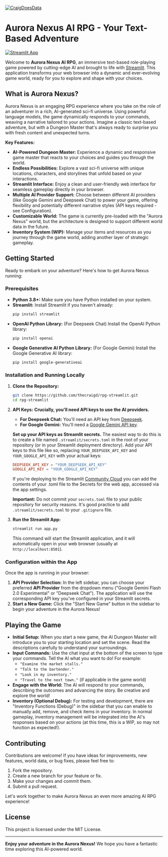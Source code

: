 [![CraigDoesData][logo]][link]

[logo]: https://github.com/thecraigd/Python_SQL/raw/master/img/logo.png
[link]: https://www.craigdoesdata.com/

[image]: https://github.com/thecraigd/rpg-streamlit/blob/main/AURORA_NEXUS.png?raw=true
[link]: https://www.craigdoesdata.com/rpg

# Aurora Nexus AI RPG - Your Text-Based Adventure

[![Streamlit App](https://static.streamlit.io/badges/streamlit_badge_black_white.svg)](https://www.craigdoesdata.com/rpg)

Welcome to **Aurora Nexus AI RPG**, an immersive text-based role-playing game powered by cutting-edge AI and brought to life with [Streamlit](https://streamlit.io/).  This application transforms your web browser into a dynamic and ever-evolving game world, ready for you to explore and shape with your choices.

## What is Aurora Nexus?

Aurora Nexus is an engaging RPG experience where you take on the role of an adventurer in a rich, AI-generated sci-fi universe.  Using powerful language models, the game dynamically responds to your commands, weaving a narrative tailored to your actions.  Imagine a classic text-based adventure, but with a Dungeon Master that's always ready to surprise you with fresh content and unexpected turns.

**Key Features:**

*   **AI-Powered Dungeon Master:**  Experience a dynamic and responsive game master that reacts to your choices and guides you through the world.
*   **Endless Possibilities:**  Explore a vast sci-fi universe with unique locations, characters, and storylines that unfold based on your interactions.
*   **Streamlit Interface:**  Enjoy a clean and user-friendly web interface for seamless gameplay directly in your browser.
*   **Multiple AI Provider Support:** Choose between different AI providers (like Google Gemini and Deepseek Chat) to power your game, offering flexibility and potentially different narrative styles (API keys required - see Configuration).
*   **Customizable World:**  The game is currently pre-loaded with the "Aurora Nexus" world, but the architecture is designed to support different world data in the future.
*   **Inventory System (WIP):** Manage your items and resources as you journey through the game world, adding another layer of strategic gameplay.

## Getting Started

Ready to embark on your adventure? Here's how to get Aurora Nexus running:

### Prerequisites

*   **Python 3.8+:** Make sure you have Python installed on your system.
*   **Streamlit:** Install Streamlit if you haven't already:
    ```bash
    pip install streamlit
    ```
*   **OpenAI Python Library:** (For Deepseek Chat) Install the OpenAI Python library:
    ```bash
    pip install openai
    ```
*   **Google Generative AI Python Library:** (For Google Gemini) Install the Google Generative AI library:
    ```bash
    pip install google-generativeai
    ```

### Installation and Running Locally

1.  **Clone the Repository:**
    ```bash
    git clone https://github.com/thecraigd/rpg-streamlit.git
    cd rpg-streamlit
    ```

2.  **API Keys:**  **Crucially, you'll need API keys to use the AI providers.**
    *   **For Deepseek Chat:** You'll need an API key from [Deepseek](https://platform.deepseek.com/).
    *   **For Google Gemini:** You'll need a [Google Gemini API key](https://aistudio.google.com/apikey).

    **Set up your API keys as Streamlit secrets.**  The easiest way to do this is to create a file named `.streamlit/secrets.toml` in the root of your repository (or in your Streamlit deployment directory).  Add your API keys to this file like so, replacing `YOUR_DEEPSEEK_API_KEY` and `YOUR_GOOGLE_API_KEY` with your actual keys:

    ```toml
    DEEPSEEK_API_KEY = "YOUR_DEEPSEEK_API_KEY"
    GOOGLE_API_KEY = "YOUR_GOOGLE_API_KEY"
    ```

    If you're deploying to the Streamlit [Community Cloud](https://streamlit.io/cloud) you can add the contents of your .toml file to the Secrets for the web app, accessed via the app settings.

    **Important:**  Do not commit your `secrets.toml` file to your public repository for security reasons.  It's good practice to add `.streamlit/secrets.toml` to your `.gitignore` file.

3.  **Run the Streamlit App:**
    ```bash
    streamlit run app.py
    ```

    This command will start the Streamlit application, and it will automatically open in your web browser (usually at `http://localhost:8501`).

### Configuration within the App

Once the app is running in your browser:

1.  **API Provider Selection:** In the left sidebar, you can choose your preferred **API Provider** from the dropdown menu ("Google Gemini Flash 2.0 Experimental" or "Deepseek Chat"). The application will use the corresponding API key you've configured in your Streamlit secrets.
2.  **Start a New Game:** Click the "Start New Game" button in the sidebar to begin your adventure in the Aurora Nexus!

## Playing the Game

*   **Initial Setup:** When you start a new game, the AI Dungeon Master will introduce you to your starting location and set the scene. Read the descriptions carefully to understand your surroundings.
*   **Input Commands:** Use the chat input at the bottom of the screen to type your commands.  Tell the AI what you want to do!  For example:
    *   `"Examine the market stalls."`
    *   `"Talk to the bartender."`
    *   `"Look in my inventory."`
    *   `"Travel to the next town."` (if applicable in the game world)
*   **Engage with the World:**  The AI will respond to your commands, describing the outcomes and advancing the story.  Be creative and explore the world!
*   **Inventory (Optional Debug):**  For testing and development, there are "Inventory Functions (Debug)" in the sidebar that you can enable to manually add, remove, and check items in your inventory. In normal gameplay, inventory management will be integrated into the AI's responses based on your actions (at this time, this is a WIP, so may not function as expected!).

## Contributing

Contributions are welcome! If you have ideas for improvements, new features, world data, or bug fixes, please feel free to:

1.  Fork the repository.
2.  Create a new branch for your feature or fix.
3.  Make your changes and commit them.
4.  Submit a pull request.

Let's work together to make Aurora Nexus an even more amazing AI RPG experience!

## License

This project is licensed under the MIT License.

---

**Enjoy your adventure in the Aurora Nexus!**  We hope you have a fantastic time exploring this AI-powered world.
